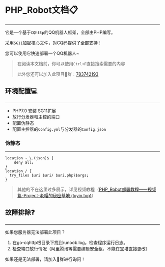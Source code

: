 # PHP\_Robot文档📋

* * *

它是一个基于`CQhttp`的QQ机器人框架，全部由PHP编写。

采用`SG11`加密核心文件，对CQ码提供了全部支持！

您可以使用它快速部署一个QQ机器人~

> 在阅读本文档前，你可以使用`Ctrl+F`直接搜索需要的内容
> 
> 此外您还可以加入此项目🐧群：[783742193](https://jq.qq.com/?_wv=1027&k=FzMG6qF5 "https://jq.qq.com/?_wv=1027&k=FzMG6qF5")

## 环境配置💻

* * *

*   PHP7.0 安装 SG11扩展
*   放行分发器和主控的端口
*   配置伪静态
*   配置主控器的`Config.yml`与分发器的`Config.json`

### **伪静态**

* * *

```
location ~ \.(json)$ {
    deny all;
}
location / {
  try_files $uri $uri/ $uri.php?$args;
}
```

> 其他的不在这里过多展示，详见视频教程（[PHP\_Robot部署教程——视频篇-Project-老嘤的秘密基地 (loyin.top)](thread-255.htm)）

## 故障排除❓

* * *

如果您服务器无法部署此项目？

1.  在go-cqhttp根目录下找到runoob.log，检查程序运行日志。
2.  检查端口放行情况（阿里腾讯等需要编辑安全组，不能在宝塔直接更改）

如果还是无法部署，请加入🐧群进行询问！